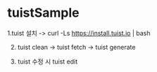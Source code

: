 # tuistSample

1.tuist 설치 -> curl -Ls https://install.tuist.io | bash

2. tuist clean -> tuist fetch -> tuist generate

3. tuist 수정 시 tuist edit
